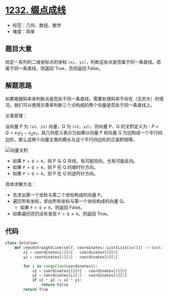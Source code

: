 # [1232. 缀点成线](https://leetcode-cn.com/problems/check-if-it-is-a-straight-line/)

- 标签：几何、数组、数学
- 难度：简单

## 题目大意

给定一系列的二维坐标点的坐标 `(xi, yi)`，判断这些点是否属于同一条直线。若属于同一条直线，则返回 True，否则返回 False。

## 解题思路

如果根据斜率来判断点是否处于同一条直线，需要处理斜率不存在（无穷大）的情况。我们可以使用叉乘来判断三个点构成的两个向量是否处于同一条直线上。

叉乘原理：

设向量 P 为 `(x1, y1)` 向量，Q 为 `(x2, y2)`，则向量 P、Q 的叉积定义为：$P × Q = x_1y_2 - x_2y_1$，其几何意义表示为如果以向量 P 和向量 Q 为边构成一个平行四边形，那么这两个向量叉乘的模长与这个平行四边形的正面积相等。

![向量叉积](https://img.geek-docs.com/mathematical-basis/linear-algebra/220px-Cross_product_parallelogram.png)

- 如果 `P × Q = 0`，则 P 与 Q 共线，有可能同向，也有可能反向。
- 如果 `P × Q > 0`，则 P 在 Q 的顺时针方向。
- 如果 `P × Q < 0`，则 P 在 Q 的逆时针方向。

具体求解方法：

- 先求出第一个坐标与第二个坐标构成的向量 P。
- 遍历所有坐标，求出所有坐标与第一个坐标构成的向量 Q。
  - 如果 `P × Q ≠ 0`，则返回 False。
- 如果遍历完仍没有发现 `P × Q ≠ 0`，则返回 True。

## 代码

```Python
class Solution:
    def checkStraightLine(self, coordinates: List[List[int]]) -> bool:
        x1 = coordinates[1][0] - coordinates[0][0]
        y1 = coordinates[1][1] - coordinates[0][1]

        for i in range(len(coordinates)):
            x2 = coordinates[i][0] - coordinates[0][0]
            y2 = coordinates[i][1] - coordinates[0][1]
            if x1 * y2 != x2 * y1:
                return False
        return True
```

